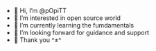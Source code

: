 - 👋 Hi, I’m @pOpiTT
- 👀 I’m interested in open source world
- 🌱 I’m currently learning the fumdamentals
- 💞️ I’m looking forward for guidance and support
- 👶 Thank you ^±^

<!---
pOpiTT/pOpiTT is a ✨ special ✨ repository because its `README.md` (this file) appears on your GitHub profile.
You can click the Preview link to take a look at your changes.
--->
